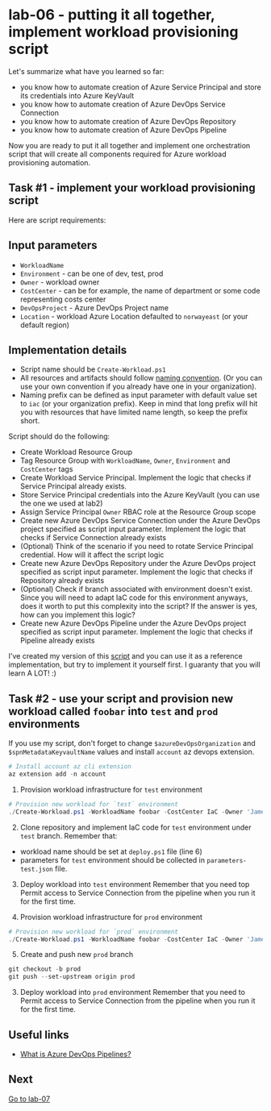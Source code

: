 # lab-06 - putting it all together, implement workload provisioning script

Let's summarize what have you learned so far:

* you know how to automate creation of Azure Service Principal and store its credentials into Azure KeyVault
* you know how to automate creation of Azure DevOps Service Connection
* you know how to automate creation of Azure DevOps Repository
* you know how to automate creation of Azure DevOps Pipeline

Now you are ready to put it all together and implement one orchestration script that will create all components required for Azure workload provisioning automation.

## Task #1 - implement your workload provisioning script

Here are script requirements:

## Input parameters
* ``WorkloadName``
* ``Environment`` - can be one of dev, test, prod
* ``Owner`` - workload owner
* ``CostCenter`` - can be for example, the name of department or some code representing costs center
* ``DevOpsProject`` - Azure DevOps Project name
* ``Location`` - workload Azure Location defaulted to `norwayeast` (or your default region)

## Implementation details
* Script name should be `Create-Workload.ps1`
* All resources and artifacts should follow [naming convention](../../conventions.md). (Or you can use your own convention if you already have one in your organization). 
* Naming prefix can be defined as input parameter with default value set to `iac` (or your organization prefix). Keep in mind that long prefix will hit you with resources that have limited name length, so keep the prefix short. 

Script should do the following:

* Create Workload Resource Group
* Tag Resource Group with `WorkloadName`, `Owner`, `Environment` and `CostCenter` tags
* Create Workload Service Principal. Implement the logic that checks if Service Principal already exists.
* Store Service Principal credentials into the Azure KeyVault (you can use the one we used at lab2)
* Assign Service Principal `Owner` RBAC role at the Resource Group scope
* Create new Azure DevOps Service Connection under the Azure DevOps project specified as script input parameter. Implement the logic that checks if Service Connection already exists
* (Optional) Think of the scenario if you need to rotate Service Principal credential. How will it affect the script logic
* Create new Azure DevOps Repository under the Azure DevOps project specified as script input parameter. Implement the logic that checks if Repository already exists
* (Optional) Check if branch associated with environment doesn't exist.  Since you will need to adapt IaC code for this environment anyways, does it worth to put this complexity into the script? If the answer is yes, how can you implement this logic?
* Create new Azure DevOps Pipeline under the Azure DevOps project specified as script input parameter. Implement the logic that checks if Pipeline already exists


I've created my version of this [script](../../completed-labs/lab-06/Create-Workload.ps1) and you can use it as a reference implementation, but try to implement it yourself first. I guaranty that you will learn A LOT! :) 

## Task #2 - use your script and provision new workload called `foobar` into  `test` and `prod` environments

If you use my script, don't forget to change `$azureDevOpsOrganization` and `$spnMetadataKeyvaultName` values and install `account` az devops extension.

```powershell
# Install account az cli extension
az extension add -n account
```

1. Provision workload infrastructure for `test` environment 

```powershell
# Provision new workload for `test` environment
./Create-Workload.ps1 -WorkloadName foobar -CostCenter IaC -Owner 'James Bond' -Environment test -DevOpsProject your_project_name -Location norwayeast 
```

2. Clone repository and implement IaC code for `test` environment under `test` branch. 
Remember that:
 * workload name should be set at `deploy.ps1` file (line 6)
 * parameters for `test` environment should be collected in `parameters-test.json` file.
 
3. Deploy workload into `test` environment
Remember that you need top Permit access to Service Connection from the pipeline when you run it for the first time.

4. Provision workload infrastructure for `prod` environment 

```powershell
# Provision new workload for `prod` environment
./Create-Workload.ps1 -WorkloadName foobar -CostCenter IaC -Owner 'James Bond' -Environment prod -DevOpsProject your_project_name -Location norwayeast 

```

5. Create and push new `prod` branch
```powershell
git checkout -b prod
git push --set-upstream origin prod
```

3. Deploy workload into `prod` environment
Remember that you need to Permit access to Service Connection from the pipeline when you run it for the first time.

## Useful links

* [What is Azure DevOps Pipelines?](https://learn.microsoft.com/en-us/azure/devops/pipelines/get-started/what-is-azure-pipelines?view=azure-devops)

## Next
[Go to lab-07](../lab-07/readme.md)